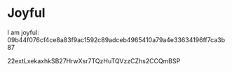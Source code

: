 # Joyful

I am joyful: 09b44f076cf4ce8a83f9ac1592c89adceb4965410a79a4e33634196ff7ca3b87


22extLxekaxhkSB27HrwXsr7TQzHuTQVzzCZhs2CCQmBSP